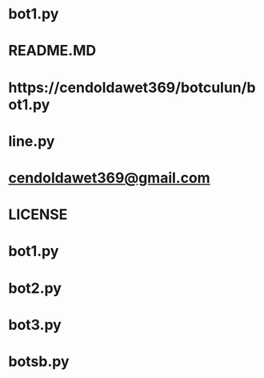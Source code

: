 # bot1.py
# README.MD
# https://cendoldawet369/botculun/bot1.py
# line.py
# cendoldawet369@gmail.com
# LICENSE
# bot1.py
# bot2.py
# bot3.py
# botsb.py
